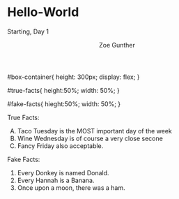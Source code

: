 # Hello-World
Starting, Day 1
<header> Zoe Gunther </header>

#box-container{
height: 300px;
display: flex;
}
 
#true-facts{
height:50%; 
width: 50%;
}

#fake-facts{
hieght:50%;
width: 50%;
}

<div id="box-container>
<div id="true-facts">
 
 <lalbel> True Facts: </label>

 <ol type="A"> 
  <li> Taco Tuesday is the MOST important day of the week </li>
  <li> Wine Wednesday is of course a very close secone </li>
  <li> Fancy Friday also acceptable. </li>
  </ol>
 </div>
  
  
  
<div id="fake-facts">
 
 <label> Fake Facts: </label>
 
 <ol type="1">
  <li> Every Donkey is named Donald. </li>
  <li> Every Hannah is a Banana. </li>
  <li> Once upon a moon, there was a ham. </li>
  </ol>
 </div>
 </div>
 
